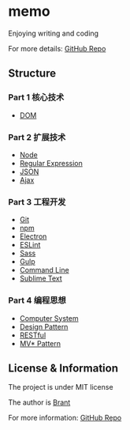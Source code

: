 # memo

Enjoying writing and coding

For more details: [GitHub Repo](https://github.com/Brant-Ma/memo)

## Structure

### Part 1 核心技术
- [DOM](article/DOM.md)

### Part 2 扩展技术
- [Node](article/Node.md)
- [Regular Expression](article/RegularExpression.md)
- [JSON](article/JSON.md)
- [Ajax](article/Ajax.md)

### Part 3 工程开发
- [Git](article/Git.md)
- [npm](article/npm.md)
- [Electron](article/Electron.md)
- [ESLint](article/ESLint.md)
- [Sass](article/Sass.md)
- [Gulp](article/Gulp.md)
- [Command Line](article/CommandLine.md)
- [Sublime Text](article/SublimeText.md)

### Part 4 编程思想
- [Computer System](article/ComputerSystem.md)
- [Design Pattern](article/DesignPattern.md)
- [RESTful](article/RESTful.md)
- [MV* Pattern](article/MV*Pattern.md)

## License & Information

The project is under MIT license

The author is [Brant](https://github.com/Brant-Ma)

For more information: [GitHub Repo](https://github.com/Brant-Ma/memo)
